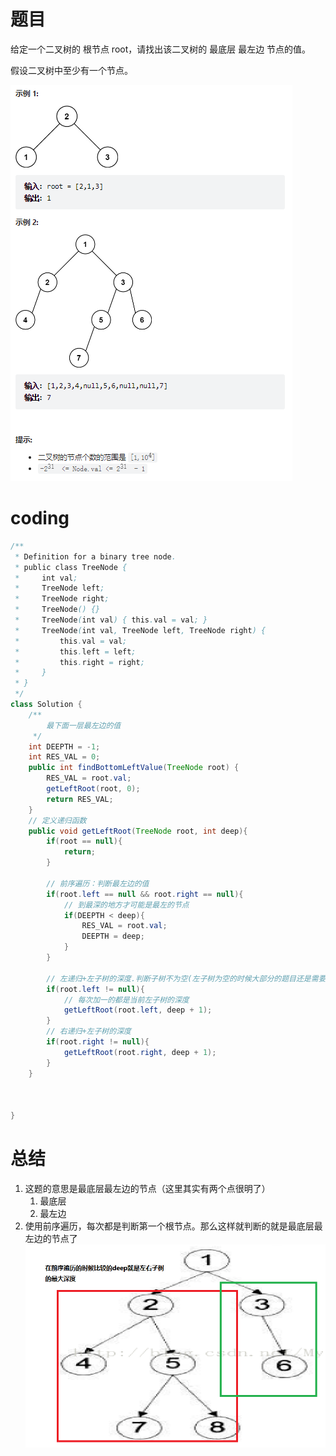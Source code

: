 # 题目
给定一个二叉树的 根节点 root，请找出该二叉树的 最底层 最左边 节点的值。

假设二叉树中至少有一个节点。

![](../img/2023-02-14-00-07-17.png)


# coding
```java
/**
 * Definition for a binary tree node.
 * public class TreeNode {
 *     int val;
 *     TreeNode left;
 *     TreeNode right;
 *     TreeNode() {}
 *     TreeNode(int val) { this.val = val; }
 *     TreeNode(int val, TreeNode left, TreeNode right) {
 *         this.val = val;
 *         this.left = left;
 *         this.right = right;
 *     }
 * }
 */
class Solution {
    /**
        最下面一层最左边的值
     */
    int DEEPTH = -1;
    int RES_VAL = 0;  
    public int findBottomLeftValue(TreeNode root) {
        RES_VAL = root.val;
        getLeftRoot(root, 0);
        return RES_VAL;
    }
    // 定义递归函数
    public void getLeftRoot(TreeNode root, int deep){
        if(root == null){
            return;
        }

        // 前序遍历：判断最左边的值
        if(root.left == null && root.right == null){
            // 到最深的地方才可能是最左的节点
            if(DEEPTH < deep){
                RES_VAL = root.val;
                DEEPTH = deep;
            }
        }

        // 左递归+左子树的深度.判断子树不为空(左子树为空的时候大部分的题目还是需要判断的)
        if(root.left != null){
            // 每次加一的都是当前左子树的深度
            getLeftRoot(root.left, deep + 1);   
        }
        // 右递归+左子树的深度
        if(root.right != null){
            getLeftRoot(root.right, deep + 1);
        }
    }



}
```


# 总结
1. 这题的意思是最底层最左边的节点（这里其实有两个点很明了）
   1. 最底层
   2. 最左边
2. 使用前序遍历，每次都是判断第一个根节点。那么这样就判断的就是最底层最左边的节点了
   ![](../img/2023-02-14-00-15-58.png)


